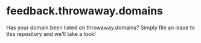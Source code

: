 # feedback.throwaway.domains

Has your domain been listed on throwaway.domains? Simply file an issue to this repository and we'll take a look!
